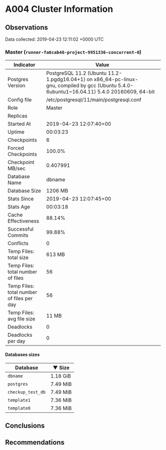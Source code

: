 # A004 Cluster Information #

## Observations ##
Data collected: 2019-04-23 12:11:02 +0000 UTC  



### Master (`runner-fa6cab46-project-9951336-concurrent-0`) ###

| Indicator | Value |
|-----------|-------|
| Postgres Version | PostgreSQL&nbsp;11.2&nbsp;(Ubuntu&nbsp;11.2-1.pgdg16.04+1)&nbsp;on&nbsp;x86_64-pc-linux-gnu,&nbsp;compiled&nbsp;by&nbsp;gcc&nbsp;(Ubuntu&nbsp;5.4.0-6ubuntu1~16.04.11)&nbsp;5.4.0&nbsp;20160609,&nbsp;64-bit |
| Config file | /etc/postgresql/11/main/postgresql.conf |
| Role | Master |
| Replicas |  |
| Started At | 2019-04-23&nbsp;12:07:40+00 |
| Uptime | 00:03:23 |
| Checkpoints | 6 |
| Forced Checkpoints | 100.0% |
| Checkpoint MB/sec | 0.407991 |
| Database Name | dbname |
| Database Size | 1206&nbsp;MB |
| Stats Since | 2019-04-23&nbsp;12:07:45+00 |
| Stats Age | 00:03:18 |
| Cache Effectiveness | 88.14% |
| Successful Commits | 99.88% |
| Conflicts | 0 |
| Temp Files: total size | 613&nbsp;MB |
| Temp Files: total number of files | 56 |
| Temp Files: total number of files per day | 56 |
| Temp Files: avg file size | 11&nbsp;MB |
| Deadlocks | 0 |
| Deadlocks per day | 0 |

#### Databases sizes ####
| Database | &#9660;&nbsp;Size |
|---------|------|
| `dbname` | 1.18&nbsp;GiB |
| `postgres` | 7.49&nbsp;MiB |
| `checkup_test_db` | 7.49&nbsp;MiB |
| `template1` | 7.36&nbsp;MiB |
| `template0` | 7.36&nbsp;MiB |


## Conclusions ##


## Recommendations ##


